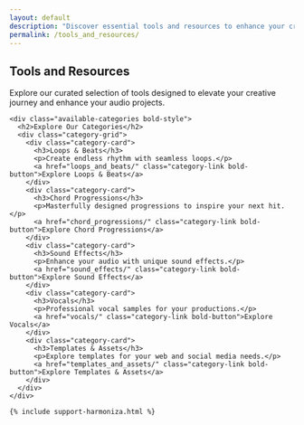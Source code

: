 ```yaml
---
layout: default
description: "Discover essential tools and resources to enhance your creative projects with Harmoniza."
permalink: /tools_and_resources/
---
```


<div class="home-container">
  <section class="tools-resources-section">
    <div class="hero">
      <h1>Tools and Resources</h1>
      <p>Explore our curated selection of tools designed to elevate your creative journey and enhance your audio projects.</p>
    </div>

    <div class="available-categories bold-style">
      <h2>Explore Our Categories</h2>
      <div class="category-grid">
        <div class="category-card">
          <h3>Loops & Beats</h3>
          <p>Create endless rhythm with seamless loops.</p>
          <a href="loops_and_beats/" class="category-link bold-button">Explore Loops & Beats</a>
        </div>
        <div class="category-card">
          <h3>Chord Progressions</h3>
          <p>Masterfully designed progressions to inspire your next hit.</p>
          <a href="chord_progressions/" class="category-link bold-button">Explore Chord Progressions</a>
        </div>
        <div class="category-card">
          <h3>Sound Effects</h3>
          <p>Enhance your audio with unique sound effects.</p>
          <a href="sound_effects/" class="category-link bold-button">Explore Sound Effects</a>
        </div>
        <div class="category-card">
          <h3>Vocals</h3>
          <p>Professional vocal samples for your productions.</p>
          <a href="vocals/" class="category-link bold-button">Explore Vocals</a>
        </div>
        <div class="category-card">
          <h3>Templates & Assets</h3>
          <p>Explore templates for your web and social media needs.</p>
          <a href="templates_and_assets/" class="category-link bold-button">Explore Templates & Assets</a>
        </div>
      </div>
    </div>

    {% include support-harmoniza.html %}
